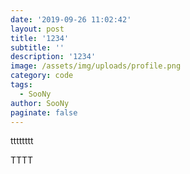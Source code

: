 ```yaml
---
date: '2019-09-26 11:02:42'
layout: post
title: '1234'
subtitle: ''
description: '1234'
image: /assets/img/uploads/profile.png
category: code
tags:
  - SooNy
author: SooNy
paginate: false
---
```

tttttttt

TTTT
